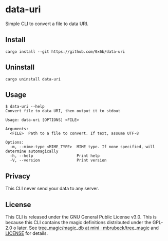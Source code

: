 # data-uri

Simple CLI to convert a file to data URI.

## Install

```shell
cargo install --git https://github.com/0x6b/data-uri
```

## Uninstall

```shell
cargo uninstall data-uri
```

## Usage

```console
$ data-uri --help
Convert file to data URI, then output it to stdout

Usage: data-uri [OPTIONS] <FILE>

Arguments:
  <FILE>  Path to a file to convert. If text, assume UTF-8

Options:
  -m, --mime-type <MIME_TYPE>  MIME type. If none specified, will determine automagically
  -h, --help                   Print help
  -V, --version                Print version
```

## Privacy

This CLI never send your data to any server.

## License

This CLI is released under the GNU General Public License v3.0. This is because this CLI contains the magic definitions distributed under the GPL-2.0 o later. See [tree_magic/magic_db at mini · mbrubeck/tree_magic](https://github.com/mbrubeck/tree_magic/tree/adc1b4024cf0a44fdf9692ee721d36e5e8a03665/magic_db) and [LICENSE](LICENSE) for details.
